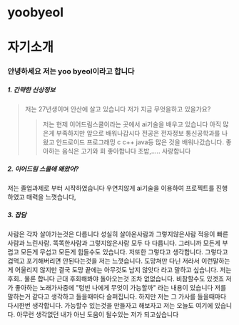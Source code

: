 # yoobyeol


# 자기소개
### 안녕하세요 저는 yoo byeol이라고 합니다 
##### 1. 간략한 신상정보
> 저는 27년생이며 안산에 살고 있습니다
> 저가 지금 무엇을하고 있을가요? 
>	> 저는 현제 이어드림스쿨이라는 곳에서 ai기술을 배우고 있습니다 아직 많은게 부족하지만 앞으로 배워나갑시다
>전공은 전자정보 통신공학과를 나왔고 안드로이드 프로그래밍 c c++ java등 많은 것을 배워나갔습니다.
>좋아하는 음식은 고기와 회 좋아합니다 초밥,..... 사랑합니다

##### 2. 이어드림 스쿨에 왜왔어?

저는 졸업과제로 부터 시작하였습니다 우연치않게 ai기술을 이용하여 프로젝트를 진행하였고 매력을 느꼇습니다,



##### 3. 잡담 
사람은 각자 살아가는것은 다릅니다 성실히 살아온사람과 그렇지않은사람 적응이 빠른 사람과 느린사람. 똑똑한사람과 그렇지않은사람
모두 다 다릅니다. 그러니까 모든게 부럽고 모든게 무섭고 모든게 힘들수도 있습니다. 저또한 그렇다고 생각합니다. 
그렇다고 겁먹고 포기해버리면 안된다는것을 저는 느꼇습니다. 도망쳐만 다닌 저라서 이런말하는게 어울리지 않지만 결국 도망 끝에는 아무것도 남지
않앗다 라고 말하고 싶습니다. 저는 후회.. 물론 합니다 근대 후회해봐야 돌아오는것 조차 없없습니다. 비참할수도 있겟죠
저가 좋아하는 노래가사중에 "텅빈 나에게 무엇이 가능할까" 라는 내용이 있습니다 저를 말하는거 같다고 생각하고 들을때마다 슬퍼집니다.
하지만 저는 그 가사를 들을때마다 다시한번 생각합니다. 가능할수 있는것을 만들자고 해보자고 저는 오늘도 여기에 있습니다. 
아무런 생각없던 내가 아닌 도움이 될수있는 저가 되고싶습니다

